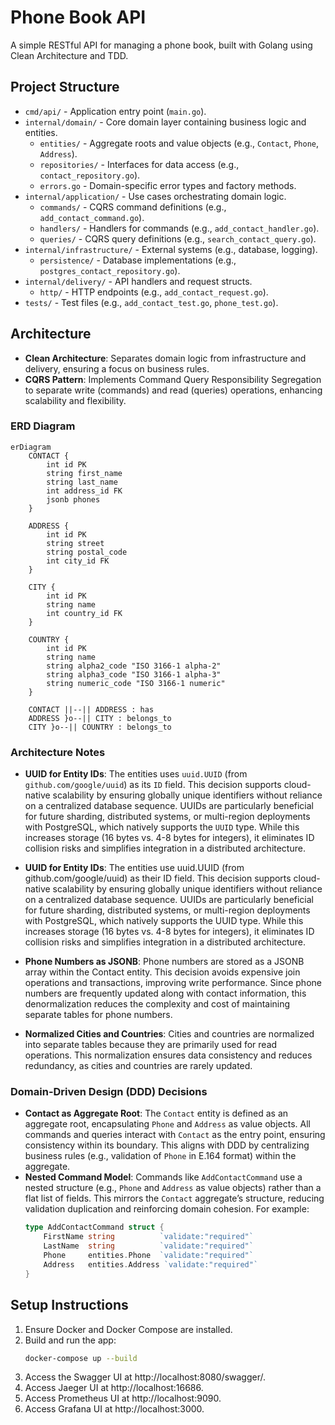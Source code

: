 # Phone Book API

A simple RESTful API for managing a phone book, built with Golang using Clean Architecture and TDD.

## Project Structure
- `cmd/api/` - Application entry point (`main.go`).
- `internal/domain/` - Core domain layer containing business logic and entities.
  - `entities/` - Aggregate roots and value objects (e.g., `Contact`, `Phone`, `Address`).
  - `repositories/` - Interfaces for data access (e.g., `contact_repository.go`).
  - `errors.go` - Domain-specific error types and factory methods.
- `internal/application/` - Use cases orchestrating domain logic.
  - `commands/` - CQRS command definitions (e.g., `add_contact_command.go`).
  - `handlers/` - Handlers for commands (e.g., `add_contact_handler.go`).
  - `queries/` - CQRS query definitions (e.g., `search_contact_query.go`).
- `internal/infrastructure/` - External systems (e.g., database, logging).
  - `persistence/` - Database implementations (e.g., `postgres_contact_repository.go`).
- `internal/delivery/` - API handlers and request structs.
  - `http/` - HTTP endpoints (e.g., `add_contact_request.go`).
- `tests/` - Test files (e.g., `add_contact_test.go`, `phone_test.go`).

## Architecture
- **Clean Architecture**: Separates domain logic from infrastructure and delivery, ensuring a focus on business rules.
- **CQRS Pattern**: Implements Command Query Responsibility Segregation to separate write (commands) and read (queries) operations, enhancing scalability and flexibility.

### ERD Diagram
```mermaid
erDiagram
    CONTACT {
        int id PK
        string first_name
        string last_name
        int address_id FK
        jsonb phones
    }
    
    ADDRESS {
        int id PK
        string street
        string postal_code
        int city_id FK
    }
    
    CITY {
        int id PK
        string name
        int country_id FK
    }
    
    COUNTRY {
        int id PK
        string name
        string alpha2_code "ISO 3166-1 alpha-2"
        string alpha3_code "ISO 3166-1 alpha-3"
        string numeric_code "ISO 3166-1 numeric"
    }
    
    CONTACT ||--|| ADDRESS : has
    ADDRESS }o--|| CITY : belongs_to
    CITY }o--|| COUNTRY : belongs_to
```

### Architecture Notes

- **UUID for Entity IDs**: The entities uses `uuid.UUID` (from `github.com/google/uuid`) as its `ID` field. This decision supports cloud-native scalability by ensuring globally unique identifiers without reliance on a centralized database sequence. UUIDs are particularly beneficial for future sharding, distributed systems, or multi-region deployments with PostgreSQL, which natively supports the `UUID` type. While this increases storage (16 bytes vs. 4-8 bytes for integers), it eliminates ID collision risks and simplifies integration in a distributed architecture.

- **UUID for Entity IDs**: The entities use uuid.UUID (from github.com/google/uuid) as their ID field. This decision supports cloud-native scalability by ensuring globally unique identifiers without reliance on a centralized database sequence. UUIDs are particularly beneficial for future sharding, distributed systems, or multi-region deployments with PostgreSQL, which natively supports the UUID type. While this increases storage (16 bytes vs. 4-8 bytes for integers), it eliminates ID collision risks and simplifies integration in a distributed architecture.
- **Phone Numbers as JSONB**: Phone numbers are stored as a JSONB array within the Contact entity. This decision avoids expensive join operations and transactions, improving write performance. Since phone numbers are frequently updated along with contact information, this denormalization reduces the complexity and cost of maintaining separate tables for phone numbers.
- **Normalized Cities and Countries**: Cities and countries are normalized into separate tables because they are primarily used for read operations. This normalization ensures data consistency and reduces redundancy, as cities and countries are rarely updated.

### Domain-Driven Design (DDD) Decisions
- **Contact as Aggregate Root**: The `Contact` entity is defined as an aggregate root, encapsulating `Phone` and `Address` as value objects. All commands and queries interact with `Contact` as the entry point, ensuring consistency within its boundary. This aligns with DDD by centralizing business rules (e.g., validation of `Phone` in E.164 format) within the aggregate.
- **Nested Command Model**: Commands like `AddContactCommand` use a nested structure (e.g., `Phone` and `Address` as value objects) rather than a flat list of fields. This mirrors the `Contact` aggregate’s structure, reducing validation duplication and reinforcing domain cohesion. For example:
  ```go
  type AddContactCommand struct {
      FirstName string          `validate:"required"`
      LastName  string          `validate:"required"`
      Phone     entities.Phone  `validate:"required"`
      Address   entities.Address `validate:"required"`
  }

## Setup Instructions
1. Ensure Docker and Docker Compose are installed.
2. Build and run the app:
   ```bash
   docker-compose up --build
   ```
3. Access the Swagger UI at http://localhost:8080/swagger/.
4. Access Jaeger UI at http://localhost:16686.
5. Access Prometheus UI at http://localhost:9090.
6. Access Grafana UI at http://localhost:3000.

